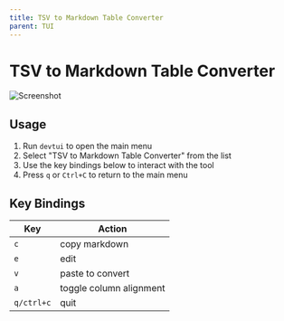 ```yaml
---
title: TSV to Markdown Table Converter
parent: TUI
---
```


# TSV to Markdown Table Converter

![Screenshot](/assets/img/tui/tsv2md.png)

## Usage

1. Run `devtui` to open the main menu
2. Select "TSV to Markdown Table Converter" from the list
3. Use the key bindings below to interact with the tool
4. Press `q` or `Ctrl+C` to return to the main menu

## Key Bindings

| Key | Action |
|-----|--------|
| `c` | copy markdown |
| `e` | edit |
| `v` | paste to convert |
| `a` | toggle column alignment |
| `q/ctrl+c` | quit |



